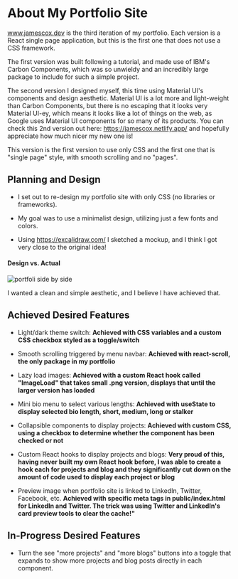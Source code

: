 # About My Portfolio Site

www.jamescox.dev is the third iteration of my portfolio. Each version is a React single page application, but this is the first one that does not use a CSS framework.

The first version was built following a tutorial, and made use of IBM's Carbon Components, which was so unwieldy and an incredibly large package to include for such a simple project.

The second version I designed myself, this time using Material UI's components and design aesthetic. Material UI is a lot more and light-weight than Carbon Components, but there is no escaping that it looks very Material UI-ey, which means it looks like a lot of things on the web, as Google uses Material UI components for so many of its products. You can check this 2nd version out here: https://jamescox.netlify.app/ and hopefully appreciate how much nicer my new one is!

This version is the first version to use only CSS and the first one that is "single page" style, with smooth scrolling and no "pages".

## Planning and Design

- I set out to re-design my portfolio site with only CSS (no libraries or frameworks). 

- My goal was to use a minimalist design, utilizing just a few fonts and colors.

- Using https://excalidraw.com/ I sketched a mockup, and I think I got very close to the original idea!

#### Design vs. Actual

![portfoli side by side](https://user-images.githubusercontent.com/47455758/109177973-fc0f9980-774d-11eb-9266-90bd1a0967e3.png)


I wanted a clean and simple aesthetic, and I believe I have achieved that.

## Achieved Desired Features

- Light/dark theme switch: **Achieved with CSS variables and a custom CSS checkbox styled as a toggle/switch**

- Smooth scrolling triggered by menu navbar: **Achieved with react-scroll, the only package in my portfolio**

- Lazy load images: **Achieved with a custom React hook called "ImageLoad" that takes small .png version, displays that until the larger version has loaded**

- Mini bio menu to select various lengths: **Achieved with useState to display selected bio length, short, medium, long or stalker**

- Collapsible components to display projects: **Achieved with custom CSS, using a checkbox to determine whether the component has been checked or not**

- Custom React hooks to display projects and blogs: **Very proud of this, having never built my own React hook before, I was able to create a hook each for projects and blog and they significantly cut down on the amount of code used to display each project or blog**

- Preview image when portfolio site is linked to LinkedIn, Twitter, Facebook, etc. **Achieved with specific meta tags in public/index.html for LinkedIn and Twitter. The trick was using Twitter and LinkedIn's card preview tools to clear the cache!"**

## In-Progress Desired Features 

- Turn the see "more projects" and "more blogs" buttons into a toggle that expands to show more projects and blog posts directly in each component.
